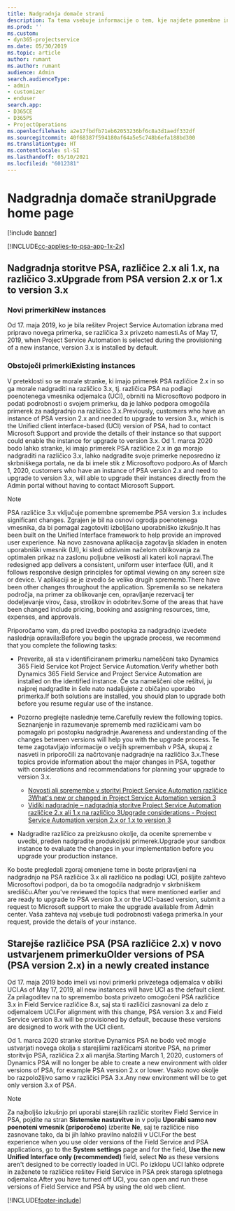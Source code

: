 ```yaml
---
title: Nadgradnja domače strani
description: Ta tema vsebuje informacije o tem, kje najdete pomembne informacije o novih in spremenjenih funkcijah aplikacije Dynamics 365 Project Service Automation, in o postopku za nadgradnjo na najnovejšo različico.
ms.prod: ''
ms.custom:
- dyn365-projectservice
ms.date: 05/30/2019
ms.topic: article
author: rumant
ms.author: rumant
audience: Admin
search.audienceType:
- admin
- customizer
- enduser
search.app:
- D365CE
- D365PS
- ProjectOperations
ms.openlocfilehash: a2e17fbdfb71eb62053236bf6c8a3d1aedf332df
ms.sourcegitcommit: 40f68387f594180af64a5e5c748b6efa188bd300
ms.translationtype: HT
ms.contentlocale: sl-SI
ms.lasthandoff: 05/10/2021
ms.locfileid: "6012381"
---
```

# <a name="upgrade-home-page"></a><span data-ttu-id="3fff9-103">Nadgradnja domače strani</span><span class="sxs-lookup"><span data-stu-id="3fff9-103">Upgrade home page</span></span>

[!include [banner](../includes/psa-now-project-operations.md)]

[!INCLUDE[cc-applies-to-psa-app-1x-2x](../includes/cc-applies-to-psa-app-1x-2x.md)]

## <a name="upgrade-from-psa-version-2x-or-1x-to-version-3x"></a><span data-ttu-id="3fff9-104">Nadgradnja storitve PSA, različice 2.x ali 1.x, na različico 3.x</span><span class="sxs-lookup"><span data-stu-id="3fff9-104">Upgrade from PSA version 2.x or 1.x to version 3.x</span></span>

### <a name="new-instances"></a><span data-ttu-id="3fff9-105">Novi primerki</span><span class="sxs-lookup"><span data-stu-id="3fff9-105">New instances</span></span>

<span data-ttu-id="3fff9-106">Od 17. maja 2019, ko je bila rešitev Project Service Automation izbrana med pripravo novega primerka, se različica 3.x privzeto namesti.</span><span class="sxs-lookup"><span data-stu-id="3fff9-106">As of May 17, 2019, when Project Service Automation is selected during the provisioning of a new instance, version 3.x is installed by default.</span></span>

### <a name="existing-instances"></a><span data-ttu-id="3fff9-107">Obstoječi primerki</span><span class="sxs-lookup"><span data-stu-id="3fff9-107">Existing instances</span></span>

<span data-ttu-id="3fff9-108">V preteklosti so se morale stranke, ki imajo primerek PSA različice 2.x in so ga morale nadgraditi na različico 3.x, tj. različica PSA na podlagi poenotenega vmesnika odjemalca (UCI), obrniti na Microsoftovo podporo in podati podrobnosti o svojem primerku, da je lahko podpora omogočila primerek za nadgradnjo na različico 3.x.</span><span class="sxs-lookup"><span data-stu-id="3fff9-108">Previously, customers who have an instance of PSA version 2.x and needed to upgrade to version 3.x, which is the Unified client interface-based (UCI) version of PSA, had to contact Microsoft Support and provide the details of their instance so that support could enable the instance for upgrade to version 3.x.</span></span> <span data-ttu-id="3fff9-109">Od 1. marca 2020 bodo lahko stranke, ki imajo primerek PSA različice 2.x in ga morajo nadgraditi na različico 3.x, lahko nadgradite svoje primerke neposredno iz skrbniškega portala, ne da bi imele stik z Microsoftovo podporo.</span><span class="sxs-lookup"><span data-stu-id="3fff9-109">As of March 1, 2020, customers who have an instance of PSA version 2.x and need to upgrade to version 3.x, will able to upgrade their instances directly from the Admin portal without having to contact Microsoft Support.</span></span>  

> [!NOTE]
> <span data-ttu-id="3fff9-110">PSA različice 3.x vključuje pomembne spremembe.</span><span class="sxs-lookup"><span data-stu-id="3fff9-110">PSA version 3.x includes significant changes.</span></span> <span data-ttu-id="3fff9-111">Zgrajen je bil na osnovi ogrodja poenotenega vmesnika, da bi pomagal zagotoviti izboljšano uporabniško izkušnjo.</span><span class="sxs-lookup"><span data-stu-id="3fff9-111">It has been built on the Unified Interface framework to help provide an improved user experience.</span></span> <span data-ttu-id="3fff9-112">Na novo zasnovana aplikacija zagotavlja skladen in enoten uporabniški vmesnik (UI), ki sledi odzivnim načelom oblikovanja za optimalen prikaz na zaslonu poljubne velikosti ali kateri koli napravi.</span><span class="sxs-lookup"><span data-stu-id="3fff9-112">The redesigned app delivers a consistent, uniform user interface (UI), and it follows responsive design principles for optimal viewing on any screen size or device.</span></span> <span data-ttu-id="3fff9-113">V aplikaciji se je izvedlo še veliko drugih sprememb.</span><span class="sxs-lookup"><span data-stu-id="3fff9-113">There have been other changes throughout the application.</span></span> <span data-ttu-id="3fff9-114">Spremenila so se nekatera področja, na primer za oblikovanje cen, opravljanje rezervacij ter dodeljevanje virov, časa, stroškov in odobritev.</span><span class="sxs-lookup"><span data-stu-id="3fff9-114">Some of the areas that have been changed include pricing, booking and assigning resources, time, expenses, and approvals.</span></span>

<span data-ttu-id="3fff9-115">Priporočamo vam, da pred izvedbo postopka za nadgradnjo izvedete naslednja opravila:</span><span class="sxs-lookup"><span data-stu-id="3fff9-115">Before you begin the upgrade process, we recommend that you complete the following tasks:</span></span>

- <span data-ttu-id="3fff9-116">Preverite, ali sta v identificiranem primerku nameščeni tako Dynamics 365 Field Service kot Project Service Automation.</span><span class="sxs-lookup"><span data-stu-id="3fff9-116">Verify whether both Dynamics 365 Field Service and Project Service Automation are installed on the identified instance.</span></span> <span data-ttu-id="3fff9-117">Če sta nameščeni obe rešitvi, ju najprej nadgradite in šele nato nadaljujete z običajno uporabo primerka.</span><span class="sxs-lookup"><span data-stu-id="3fff9-117">If both solutions are installed, you should plan to upgrade both before you resume regular use of the instance.</span></span>
- <span data-ttu-id="3fff9-118">Pozorno preglejte naslednje teme.</span><span class="sxs-lookup"><span data-stu-id="3fff9-118">Carefully review the following topics.</span></span> <span data-ttu-id="3fff9-119">Seznanjenje in razumevanje sprememb med različicami vam bo pomagalo pri postopku nadgradnje.</span><span class="sxs-lookup"><span data-stu-id="3fff9-119">Awareness and understanding of the changes between versions will help you with the upgrade process.</span></span> <span data-ttu-id="3fff9-120">Te teme zagotavljajo informacije o večjih spremembah v PSA, skupaj z nasveti in priporočili za načrtovanje nadgradnje na različico 3.x.</span><span class="sxs-lookup"><span data-stu-id="3fff9-120">These topics provide information about the major changes in PSA, together with considerations and recommendations for planning your upgrade to version 3.x.</span></span>

    - [<span data-ttu-id="3fff9-121">Novosti ali spremembe v storitvi Project Service Automation različice 3</span><span class="sxs-lookup"><span data-stu-id="3fff9-121">What's new or changed in Project Service Automation version 3</span></span>](whats-new-changed-v3.md)
    - [<span data-ttu-id="3fff9-122">Vidiki nadgradnje – nadgradnja storitve Project Service Automation različice 2.x ali 1.x na različico 3</span><span class="sxs-lookup"><span data-stu-id="3fff9-122">Upgrade considerations - Project Service Automation version 2.x or 1.x to version 3</span></span>](upgrade-v3.md)

- <span data-ttu-id="3fff9-123">Nadgradite različico za preizkusno okolje, da ocenite spremembe v uvedbi, preden nadgradite produkcijski primerek.</span><span class="sxs-lookup"><span data-stu-id="3fff9-123">Upgrade your sandbox instance to evaluate the changes in your implementation before you upgrade your production instance.</span></span>

<span data-ttu-id="3fff9-124">Ko boste pregledali zgoraj omenjene teme in boste pripravljeni na nadgradnjo na PSA različice 3.x ali različico na podlagi UCI, pošljite zahtevo Microsoftovi podpori, da bo ta omogočila nadgradnjo v skrbniškem središču.</span><span class="sxs-lookup"><span data-stu-id="3fff9-124">After you've reviewed the topics that were mentioned earlier and are ready to upgrade to PSA version 3.x or the UCI-based version, submit a request to Microsoft support to make the upgrade available from Admin center.</span></span> <span data-ttu-id="3fff9-125">Vaša zahteva naj vsebuje tudi podrobnosti vašega primerka.</span><span class="sxs-lookup"><span data-stu-id="3fff9-125">In your request, provide the details of your instance.</span></span>

## <a name="older-versions-of-psa-psa-version-2x-in-a-newly-created-instance"></a><span data-ttu-id="3fff9-126">Starejše različice PSA (PSA različice 2.x) v novo ustvarjenem primerku</span><span class="sxs-lookup"><span data-stu-id="3fff9-126">Older versions of PSA (PSA version 2.x) in a newly created instance</span></span>

<span data-ttu-id="3fff9-127">Od 17. maja 2019 bodo imeli vsi novi primerki privzetega odjemalca v obliki UCI.</span><span class="sxs-lookup"><span data-stu-id="3fff9-127">As of May 17, 2019, all new instances will have UCI as the default client.</span></span> <span data-ttu-id="3fff9-128">Za prilagoditev na to spremembo bosta privzeto omogočeni PSA različice 3.x in Field Service različice 8.x, saj sta ti različici zasnovani za delo z odjemalcem UCI.</span><span class="sxs-lookup"><span data-stu-id="3fff9-128">For alignment with this change, PSA version 3.x and Field Service version 8.x will be provisioned by default, because these versions are designed to work with the UCI client.</span></span>

<span data-ttu-id="3fff9-129">Od 1. marca 2020 stranke storitve Dynamics PSA ne bodo več mogle ustvarjati novega okolja s starejšimi različicami storitve PSA, na primer storitvijo PSA, različica 2.x ali manjša.</span><span class="sxs-lookup"><span data-stu-id="3fff9-129">Starting March 1, 2020, customers of Dynamics PSA will no longer be able to create a new environment with older versions of PSA, for example PSA version 2.x or lower.</span></span> <span data-ttu-id="3fff9-130">Vsako novo okolje bo razpoložljivo samo v različici PSA 3.x.</span><span class="sxs-lookup"><span data-stu-id="3fff9-130">Any new environment will be to get only version 3.x of PSA.</span></span>

> [!NOTE]
> <span data-ttu-id="3fff9-131">Za najboljšo izkušnjo pri uporabi starejših različic storitev Field Service in PSA, pojdite na stran **Sistemske nastavitve** in v polju **Uporabi samo nov poenoteni vmesnik (priporočeno)** izberite **Ne**, saj te različice niso zasnovane tako, da bi jih lahko pravilno naložili v UCI.</span><span class="sxs-lookup"><span data-stu-id="3fff9-131">For the best experience when you use older versions of the Field Service and PSA applications, go to the **System settings** page and for the field, **Use the new Unified Interface only (recommended)** field, select **No** as these versions aren't designed to be correctly loaded in UCI.</span></span> <span data-ttu-id="3fff9-132">Po izklopu UCI lahko odprete in zaženete te različice rešitev Field Service in PSA prek starega spletnega odjemalca.</span><span class="sxs-lookup"><span data-stu-id="3fff9-132">After you have turned off UCI, you can open and run these versions of Field Service and PSA by using the old web client.</span></span> 


[!INCLUDE[footer-include](../includes/footer-banner.md)]